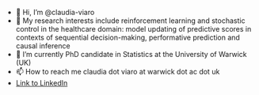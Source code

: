 - 👋 Hi, I’m @claudia-viaro
- 👀 My research interests include reinforcement learning and stochastic control in the healthcare domain: model updating of predictive scores in contexts of sequential decision-making, performative prediction and causal inference
- 🌱 I’m currently PhD candidate in Statistics at the University of Warwick (UK)
- 📫 How to reach me claudia dot viaro at warwick dot ac dot uk
-    [Link to LinkedIn](https://www.linkedin.com/in/claudia-viaro/)

<!---
claudia-viaro/claudia-viaro is a ✨ special ✨ repository because its `README.md` (this file) appears on your GitHub profile.
You can click the Preview link to take a look at your changes.
--->
